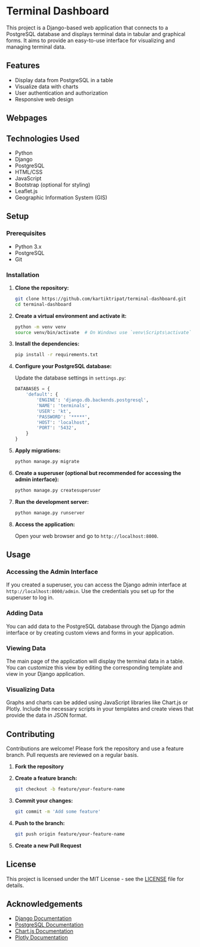 # Terminal Dashboard

This project is a Django-based web application that connects to a PostgreSQL database and displays terminal data in tabular and graphical forms. It aims to provide an easy-to-use interface for visualizing and managing terminal data.

## Features

- Display data from PostgreSQL in a table
- Visualize data with charts
- User authentication and authorization
- Responsive web design

## Webpages

## Technologies Used

- Python
- Django
- PostgreSQL
- HTML/CSS
- JavaScript
- Bootstrap (optional for styling)
- Leaflet.js
- Geographic Information System (GIS)

## Setup

### Prerequisites

- Python 3.x
- PostgreSQL
- Git

### Installation

1. **Clone the repository:**

    ```bash
    git clone https://github.com/kartiktripat/terminal-dashboard.git
    cd terminal-dashboard
    ```

2. **Create a virtual environment and activate it:**

    ```bash
    python -m venv venv
    source venv/bin/activate  # On Windows use `venv\Scripts\activate`
    ```

3. **Install the dependencies:**

    ```bash
    pip install -r requirements.txt
    ```

4. **Configure your PostgreSQL database:**

    Update the database settings in `settings.py`:

    ```python
    DATABASES = {
        'default': {
            'ENGINE': 'django.db.backends.postgresql',
            'NAME': 'terminals',
            'USER': 'kt',
            'PASSWORD': '*****',
            'HOST': 'localhost',
            'PORT': '5432',
        }
    }
    ```

5. **Apply migrations:**

    ```bash
    python manage.py migrate
    ```

6. **Create a superuser (optional but recommended for accessing the admin interface):**

    ```bash
    python manage.py createsuperuser
    ```

7. **Run the development server:**

    ```bash
    python manage.py runserver
    ```

8. **Access the application:**

    Open your web browser and go to `http://localhost:8000`.

## Usage

### Accessing the Admin Interface

If you created a superuser, you can access the Django admin interface at `http://localhost:8000/admin`. Use the credentials you set up for the superuser to log in.

### Adding Data

You can add data to the PostgreSQL database through the Django admin interface or by creating custom views and forms in your application.

### Viewing Data

The main page of the application will display the terminal data in a table. You can customize this view by editing the corresponding template and view in your Django application.

### Visualizing Data

Graphs and charts can be added using JavaScript libraries like Chart.js or Plotly. Include the necessary scripts in your templates and create views that provide the data in JSON format.

## Contributing

Contributions are welcome! Please fork the repository and use a feature branch. Pull requests are reviewed on a regular basis.

1. **Fork the repository**
2. **Create a feature branch:**

    ```bash
    git checkout -b feature/your-feature-name
    ```

3. **Commit your changes:**

    ```bash
    git commit -m 'Add some feature'
    ```

4. **Push to the branch:**

    ```bash
    git push origin feature/your-feature-name
    ```

5. **Create a new Pull Request**

## License

This project is licensed under the MIT License - see the [LICENSE](LICENSE) file for details.

## Acknowledgements

- [Django Documentation](https://docs.djangoproject.com/)
- [PostgreSQL Documentation](https://www.postgresql.org/docs/)
- [Chart.js Documentation](https://www.chartjs.org/docs/)
- [Plotly Documentation](https://plotly.com/javascript/)
